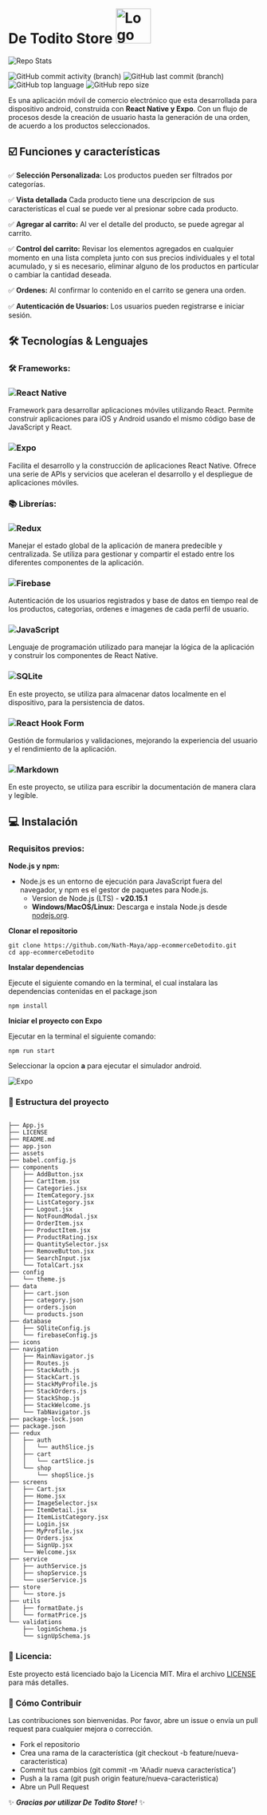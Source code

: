 # De Todito Store <img src="./icons/logo/logo-de-todito.png" alt="Logo de Ecommerce Detodito" width="70" />

![Repo Stats](https://github-readme-stats.vercel.app/api/pin/?username=Nath-Maya&repo=app-ecommerceDetodito)

![GitHub commit activity (branch)](https://img.shields.io/github/commit-activity/t/Nath-Maya/app-ecommerceDetodito/main) ![GitHub last commit (branch)](https://img.shields.io/github/last-commit/Nath-Maya/app-ecommerceDetodito/main) ![GitHub top language](https://img.shields.io/github/languages/top/Nath-Maya/app-ecommerceDetodito) ![GitHub repo size](https://img.shields.io/github/repo-size/Nath-Maya/app-ecommerceDetodito?color=red)



Es una aplicación móvil de comercio electrónico que esta desarrollada para dispositivo android, construida con **React Native y Expo**. Con un flujo de procesos desde la creación de usuario hasta la generación de una orden, de acuerdo a los productos seleccionados. 

## ☑️ Funciones y características 

✅    **Selección Personalizada:** Los productos pueden ser filtrados por categorías. 

✅    **Vista detallada** Cada producto tiene una descripcion de sus caracteristícas el cual se puede ver al presionar sobre cada producto. 

✅    **Agregar al carrito:** Al ver el detalle del producto, se puede agregar al carrito. 

✅    **Control del carrito:** Revisar los elementos agregados en cualquier momento en una lista completa junto con sus precios individuales y el total acumulado, y si es necesario, eliminar alguno de los productos en particular o cambiar la cantidad deseada. 

✅   **Ordenes:** Al confirmar lo contenido en el carrito se genera una orden. 

✅  **Autenticación de Usuarios:** Los usuarios pueden registrarse e iniciar sesión.

## 🛠️ Tecnologías & Lenguajes 

### 🛠️ Frameworks:

### ![React Native](https://img.shields.io/badge/react_native-%2320232a.svg?style=for-the-badge&logo=react&logoColor=%2361DAFB)
Framework para desarrollar aplicaciones móviles utilizando React. Permite construir aplicaciones para iOS y Android usando el mismo código base de JavaScript y React.

### ![Expo](https://img.shields.io/badge/expo-1C1E24?style=for-the-badge&logo=expo&logoColor=#D04A37)
Facilita el desarrollo y la construcción de aplicaciones React Native. Ofrece una serie de APIs y servicios que aceleran el desarrollo y el despliegue de aplicaciones móviles.

### 📚 Librerías:

### ![Redux](https://img.shields.io/badge/redux-%23593d88.svg?style=for-the-badge&logo=redux&logoColor=white)
Manejar el estado global de la aplicación de manera predecible y centralizada. Se utiliza para gestionar y compartir el estado entre los diferentes componentes de la aplicación.

### ![Firebase](https://img.shields.io/badge/firebase-a08021?style=for-the-badge&logo=firebase&logoColor=ffcd34)
Autenticación de los usuarios registrados y base de datos en tiempo real de los productos, categorias, ordenes e imagenes de cada perfil de usuario. 

### ![JavaScript](https://img.shields.io/badge/javascript-%23323330.svg?style=for-the-badge&logo=javascript&logoColor=%23F7DF1E)
Lenguaje de programación utilizado para manejar la lógica de la aplicación y construir los componentes de React Native.

### ![SQLite](https://img.shields.io/badge/sqlite-%2307405e.svg?style=for-the-badge&logo=sqlite&logoColor=white)
En este proyecto, se utiliza para almacenar datos localmente en el dispositivo, para la persistencia de datos. 

### ![React Hook Form](https://img.shields.io/badge/React%20Hook%20Form-%23EC5990.svg?style=for-the-badge&logo=reacthookform&logoColor=white)
Gestión de formularios y validaciones, mejorando la experiencia del usuario y el rendimiento de la aplicación.

### ![Markdown](https://img.shields.io/badge/markdown-%23000000.svg?style=for-the-badge&logo=markdown&logoColor=white)
En este proyecto, se utiliza para escribir la documentación de manera clara y legible.

 ## 💻 Instalación

 ### Requisitos previos:

 **Node.js y npm:** 
 
 - Node.js es un entorno de ejecución para JavaScript fuera del navegador, y npm es el gestor de paquetes para Node.js.
	 - Version de Node.js (LTS) - **v20.15.1**
	 -   **Windows/MacOS/Linux:** Descarga e instala Node.js desde [nodejs.org](https://nodejs.org/).
	 
 **Clonar el repositorio**
 ```
git clone https://github.com/Nath-Maya/app-ecommerceDetodito.git
cd app-ecommerceDetodito
```




**Instalar dependencias**

Ejecute el siguiente comando en la terminal, el cual instalara las dependencias contenidas en el package.json
```
npm install
```

**Iniciar el proyecto con Expo**

Ejecutar en la terminal el siguiente comando:
```
npm run start 
```
Seleccionar la opcion **a** para ejecutar el simulador android. 

![Expo](./icons/screens-shot/Captura%20de%20pantalla%202024-07-09%20a%20la(s)%203.02.51%20p.m..png)

### 📁 Estructura del proyecto

```plaintex

├── App.js
├── LICENSE
├── README.md
├── app.json
├── assets
├── babel.config.js
├── components
│   ├── AddButton.jsx
│   ├── CartItem.jsx
│   ├── Categories.jsx
│   ├── ItemCategory.jsx
│   ├── ListCategory.jsx
│   ├── Logout.jsx
│   ├── NotFoundModal.jsx
│   ├── OrderItem.jsx
│   ├── ProductItem.jsx
│   ├── ProductRating.jsx
│   ├── QuantitySelector.jsx
│   ├── RemoveButton.jsx
│   ├── SearchInput.jsx
│   └── TotalCart.jsx
├── config
│   └── theme.js
├── data
│   ├── cart.json
│   ├── category.json
│   ├── orders.json
│   └── products.json
├── database
│   ├── SQliteConfig.js
│   └── firebaseConfig.js
├── icons
├── navigation
│   ├── MainNavigator.js
│   ├── Routes.js
│   ├── StackAuth.js
│   ├── StackCart.js
│   ├── StackMyProfile.js
│   ├── StackOrders.js
│   ├── StackShop.js
│   ├── StackWelcome.js
│   └── TabNavigator.js
├── package-lock.json
├── package.json
├── redux
│   ├── auth
│   │   └── authSlice.js
│   ├── cart
│   │   └── cartSlice.js
│   └── shop
│       └── shopSlice.js
├── screens
│   ├── Cart.jsx
│   ├── Home.jsx
│   ├── ImageSelector.jsx
│   ├── ItemDetail.jsx
│   ├── ItemListCategory.jsx
│   ├── Login.jsx
│   ├── MyProfile.jsx
│   ├── Orders.jsx
│   ├── SignUp.jsx
│   └── Welcome.jsx
├── service
│   ├── authService.js
│   ├── shopService.js
│   └── userService.js
├── store
│   └── store.js
├── utils
│   ├── formatDate.js
│   └── formatPrice.js
└── validations
    ├── loginSchema.js
    └── signUpSchema.js
```

### 🔐 Licencia:

Este proyecto está licenciado bajo la Licencia MIT. Mira el archivo [LICENSE](./LICENSE) para más detalles.


### 🤝 Cómo Contribuir

Las contribuciones son bienvenidas. Por favor, abre un issue o envía un pull request para cualquier mejora o corrección.

- Fork el repositorio
- Crea una rama de la característica (git checkout -b feature/nueva-caracteristica)
- Commit tus cambios (git commit -m 'Añadir nueva característica')
- Push a la rama (git push origin feature/nueva-caracteristica)
- Abre un Pull Request

✨ ***Gracias por utilizar De Todito Store!*** ✨